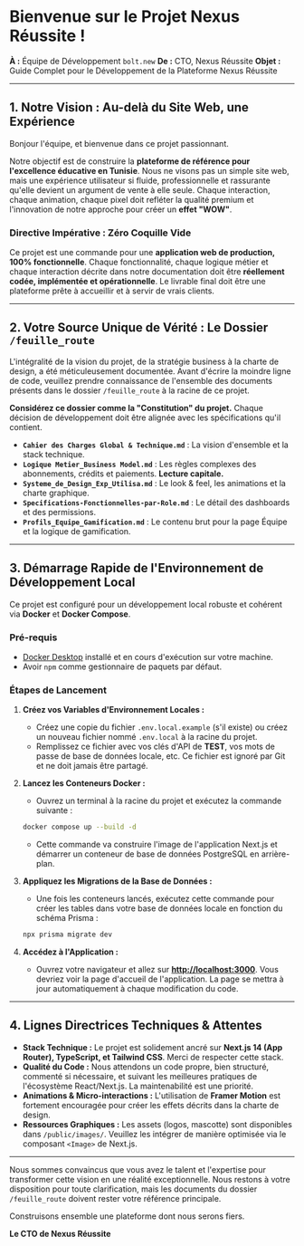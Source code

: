 # Bienvenue sur le Projet Nexus Réussite !

**À :** Équipe de Développement `bolt.new`
**De :** CTO, Nexus Réussite
**Objet :** Guide Complet pour le Développement de la Plateforme Nexus Réussite

---

## 1. Notre Vision : Au-delà du Site Web, une Expérience

Bonjour l'équipe, et bienvenue dans ce projet passionnant.

Notre objectif est de construire la **plateforme de référence pour l'excellence éducative en Tunisie**. Nous ne visons pas un simple site web, mais une expérience utilisateur si fluide, professionnelle et rassurante qu'elle devient un argument de vente à elle seule. Chaque interaction, chaque animation, chaque pixel doit refléter la qualité premium et l'innovation de notre approche pour créer un **effet "WOW"**.

### **Directive Impérative : Zéro Coquille Vide**

Ce projet est une commande pour une **application web de production, 100% fonctionnelle**. Chaque fonctionnalité, chaque logique métier et chaque interaction décrite dans notre documentation doit être **réellement codée, implémentée et opérationnelle**. Le livrable final doit être une plateforme prête à accueillir et à servir de vrais clients.

---

## 2. Votre Source Unique de Vérité : Le Dossier `/feuille_route`

L'intégralité de la vision du projet, de la stratégie business à la charte de design, a été méticuleusement documentée. Avant d'écrire la moindre ligne de code, veuillez prendre connaissance de l'ensemble des documents présents dans le dossier `/feuille_route` à la racine de ce projet.

**Considérez ce dossier comme la "Constitution" du projet.** Chaque décision de développement doit être alignée avec les spécifications qu'il contient.

*   **`Cahier des Charges Global & Technique.md`** : La vision d'ensemble et la stack technique.
*   **`Logique Metier_Business Model.md`** : Les règles complexes des abonnements, crédits et paiements. **Lecture capitale.**
*   **`Systeme_de_Design_Exp_Utilisa.md`** : Le look & feel, les animations et la charte graphique.
*   **`Specifications-Fonctionnelles-par-Role.md`** : Le détail des dashboards et des permissions.
*   **`Profils_Equipe_Gamification.md`** : Le contenu brut pour la page Équipe et la logique de gamification.

---

## 3. Démarrage Rapide de l'Environnement de Développement Local

Ce projet est configuré pour un développement local robuste et cohérent via **Docker** et **Docker Compose**.

### Pré-requis
- [Docker Desktop](https://www.docker.com/products/docker-desktop/) installé et en cours d'exécution sur votre machine.
- Avoir `npm` comme gestionnaire de paquets par défaut.

### Étapes de Lancement
1.  **Créez vos Variables d'Environnement Locales :**
    *   Créez une copie du fichier `.env.local.example` (s'il existe) ou créez un nouveau fichier nommé `.env.local` à la racine du projet.
    *   Remplissez ce fichier avec vos clés d'API de **TEST**, vos mots de passe de base de données locale, etc. Ce fichier est ignoré par Git et ne doit jamais être partagé.

2.  **Lancez les Conteneurs Docker :**
    *   Ouvrez un terminal à la racine du projet et exécutez la commande suivante :
    ```bash
    docker compose up --build -d
    ```
    *   Cette commande va construire l'image de l'application Next.js et démarrer un conteneur de base de données PostgreSQL en arrière-plan.

3.  **Appliquez les Migrations de la Base de Données :**
    *   Une fois les conteneurs lancés, exécutez cette commande pour créer les tables dans votre base de données locale en fonction du schéma Prisma :
    ```bash
    npx prisma migrate dev
    ```

4.  **Accédez à l'Application :**
    *   Ouvrez votre navigateur et allez sur [**http://localhost:3000**](http://localhost:3000). Vous devriez voir la page d'accueil de l'application. La page se mettra à jour automatiquement à chaque modification du code.

---

## 4. Lignes Directrices Techniques & Attentes

*   **Stack Technique :** Le projet est solidement ancré sur **Next.js 14 (App Router), TypeScript, et Tailwind CSS**. Merci de respecter cette stack.
*   **Qualité du Code :** Nous attendons un code propre, bien structuré, commenté si nécessaire, et suivant les meilleures pratiques de l'écosystème React/Next.js. La maintenabilité est une priorité.
*   **Animations & Micro-interactions :** L'utilisation de **Framer Motion** est fortement encouragée pour créer les effets décrits dans la charte de design.
*   **Ressources Graphiques :** Les assets (logos, mascotte) sont disponibles dans `/public/images/`. Veuillez les intégrer de manière optimisée via le composant `<Image>` de Next.js.

---

Nous sommes convaincus que vous avez le talent et l'expertise pour transformer cette vision en une réalité exceptionnelle. Nous restons à votre disposition pour toute clarification, mais les documents du dossier `/feuille_route` doivent rester votre référence principale.

Construisons ensemble une plateforme dont nous serons fiers.

**Le CTO de Nexus Réussite**
